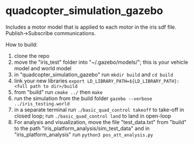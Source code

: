 # quadcopter_simulation_gazebo
Includes a motor model that is applied to each motor in the iris sdf file. Publish->Subscribe communications.


How to build:
1) clone the repo
2) move the "iris_test" folder into "~/.gazebo/models/"; this is your vehicle model and world model
3) in "quadcopter_simulation_gazebo" run `mkdir build` and `cd build`
4) link your new libraries `export LD_LIBRARY_PATH=${LD_LIBRARY_PATH}:<full path to dir>/build`
5) from "build" run `cmake ../` then `make`
6) run the simulation from the build folder `gazebo --verbose ../iris_testing.world`
7) in a separate terminal run `./basic_quad_control takeoff` to take-off in closed loop; run `./basic_quad_control land` to land in open-loop
8) For analysis and visualization, move the file "test_data.txt" from "build" to the path "iris_platform_analysis/sim_test_data" and in "iris_platform_analysis" run `python3 pos_att_analysis.py`
